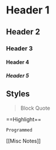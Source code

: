 # Header 1
## Header 2
### Header 3
#### Header 4
##### Header 5
## Styles
> Block Quote

==Highlight==

`Programmed`

[[Misc Notes]]
